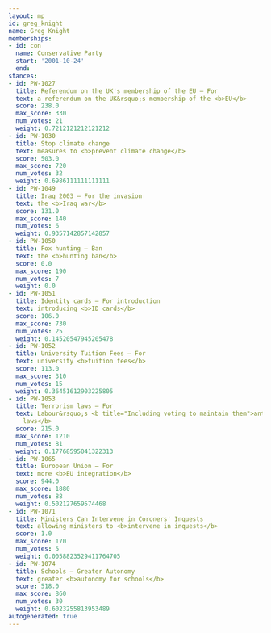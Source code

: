 ```yaml
---
layout: mp
id: greg_knight
name: Greg Knight
memberships:
- id: con
  name: Conservative Party
  start: '2001-10-24'
  end: 
stances:
- id: PW-1027
  title: Referendum on the UK's membership of the EU — For
  text: a referendum on the UK&rsquo;s membership of the <b>EU</b>
  score: 238.0
  max_score: 330
  num_votes: 21
  weight: 0.7212121212121212
- id: PW-1030
  title: Stop climate change
  text: measures to <b>prevent climate change</b>
  score: 503.0
  max_score: 720
  num_votes: 32
  weight: 0.6986111111111111
- id: PW-1049
  title: Iraq 2003 — For the invasion
  text: the <b>Iraq war</b>
  score: 131.0
  max_score: 140
  num_votes: 6
  weight: 0.9357142857142857
- id: PW-1050
  title: Fox hunting — Ban
  text: the <b>hunting ban</b>
  score: 0.0
  max_score: 190
  num_votes: 7
  weight: 0.0
- id: PW-1051
  title: Identity cards — For introduction
  text: introducing <b>ID cards</b>
  score: 106.0
  max_score: 730
  num_votes: 25
  weight: 0.14520547945205478
- id: PW-1052
  title: University Tuition Fees — For
  text: university <b>tuition fees</b>
  score: 113.0
  max_score: 310
  num_votes: 15
  weight: 0.36451612903225805
- id: PW-1053
  title: Terrorism laws — For
  text: Labour&rsquo;s <b title="Including voting to maintain them">anti-terrorism
    laws</b>
  score: 215.0
  max_score: 1210
  num_votes: 81
  weight: 0.17768595041322313
- id: PW-1065
  title: European Union — For
  text: more <b>EU integration</b>
  score: 944.0
  max_score: 1880
  num_votes: 88
  weight: 0.502127659574468
- id: PW-1071
  title: Ministers Can Intervene in Coroners' Inquests
  text: allowing ministers to <b>intervene in inquests</b>
  score: 1.0
  max_score: 170
  num_votes: 5
  weight: 0.0058823529411764705
- id: PW-1074
  title: Schools — Greater Autonomy
  text: greater <b>autonomy for schools</b>
  score: 518.0
  max_score: 860
  num_votes: 30
  weight: 0.6023255813953489
autogenerated: true
---
```

